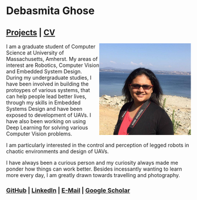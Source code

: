# Debasmita Ghose

## [Projects](https://debasmitaghose.github.io/Projects/) | [CV](https://debasmitaghose.github.io/CV/) 

<p>
<img src="profile.jpg" width="250" height="250" align="right"/>
</p>

I am a graduate student of Computer Science at University of Massachusetts, Amherst. My areas of interest are Robotics, Computer Vision and Embedded System Design. During my undergraduate studies, I have been involved in building the protoypes of various systems, that can help people lead better lives, through my skills in Embedded Systems Design and have been exposed to development of UAVs. I have also been working on using Deep Learning for solving various Computer Vision problems. 

I am particularly interested in the control and perception of legged robots in chaotic environments and design of UAVs.

I have always been a curious person and my curiosity always made me ponder how things can work better. Besides incessantly wanting to learn more every day, I am greatly drawn towards travelling and photography. 

### [GitHub](https://github.com/DebasmitaGhose/) | [LinkedIn](https://www.linkedin.com/in/debasmita-ghose-59859763/) | <a href="mailto:dghose@umass.edu" target="_top">E-Mail</a> | [Google Scholar](https://scholar.google.com/citations?user=cgF857gAAAAJ&hl=en)
